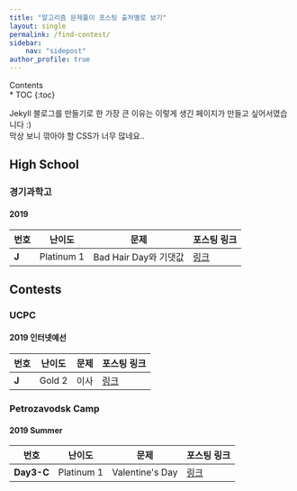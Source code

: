 ```yaml
---
title: "알고리즘 문제풀이 포스팅 출처별로 보기"
layout: single
permalink: /find-contest/
sidebar:
    nav: "sidepost"
author_profile: true
---
```

<div id="toc">
Contents
</div>
* TOC
{:toc}

Jekyll 블로그를 만들기로 한 가장 큰 이유는 이렇게 생긴 페이지가 만들고 싶어서였습니다 :)  
막상 보니 깎아야 할 CSS가 너무 많네요..

## High School
### 경기과학고
#### 2019

| 번호    | 난이도        | 문제                | 포스팅 링크                      |
|-------|------------|-------------------|-----------------------------|
| **J** | Platinum 1 | Bad Hair Day와 기댓값 | [링크](/algorithms/BOJ18194/) |


## Contests
### UCPC
#### 2019 인터넷예선 

| 번호    | 난이도    | 문제 | 포스팅 링크                      |
|-------|--------|----|-----------------------------|
| **J** | Gold 2 | 이사 | [링크](/algorithms/BOJ17371/) |

### Petrozavodsk Camp
#### 2019 Summer

| 번호    | 난이도    | 문제 | 포스팅 링크                      |
|-------|--------|----|-----------------------------|
| **Day3-C** | Platinum 1 | Valentine's Day | [링크](/algorithms/BOJ18600/) |